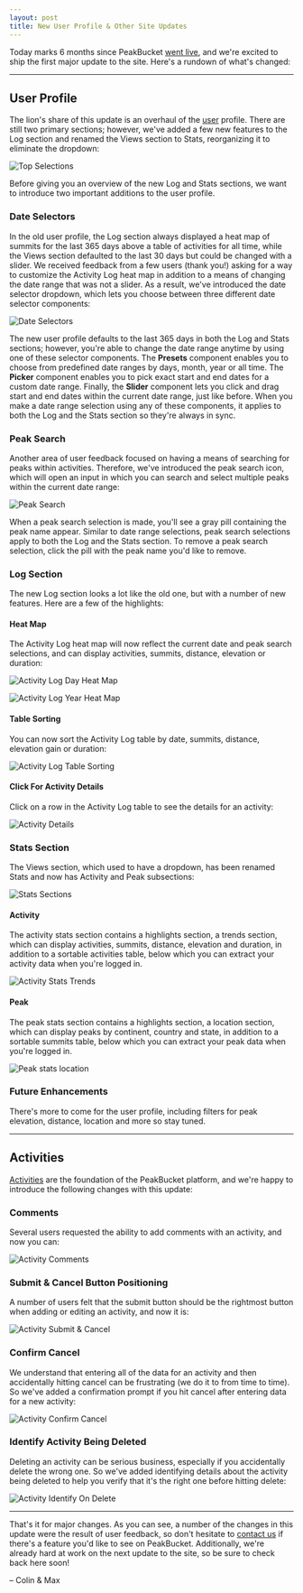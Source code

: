 ```yaml
---
layout: post
title: New User Profile & Other Site Updates
---
```


Today marks 6 months since PeakBucket <a href="http://blog.peakbucket.com/hello-world" target="_parent">went live</a>, and we're excited to ship the first major update to the site. Here's a rundown of what's changed:

- - -

## User Profile

The lion's share of this update is an overhaul of the <a href="http://www.peakbucket.com/users" target="_parent">user</a> profile. There are still two primary sections; however, we've added a few new features to the Log section and renamed the Views section to Stats, reorganizing it to eliminate the dropdown:

![Top Selections](/images/new_user_profile/top_selections.jpg "Old vs. new user profile selections")

Before giving you an overview of the new Log and Stats sections, we want to introduce two important additions to the user profile.

### Date Selectors

In the old user profile, the Log section always displayed a heat map of summits for the last 365 days above a table of activities for all time, while the Views section defaulted to the last 30 days but could be changed with a slider. We received feedback from a few users (thank you!) asking for a way to customize the Activity Log heat map in addition to a means of changing the date range that was not a slider. As a result, we've introduced the date selector dropdown, which lets you choose between three different date selector components:

![Date Selectors](/images/new_user_profile/date_selectors.jpg "Date selector dropdown and components")

The new user profile defaults to the last 365 days in both the Log and Stats sections; however, you're able to change the date range anytime by using one of these selector components. The **Presets** component enables you to choose from predefined date ranges by days, month, year or all time. The **Picker** component enables you to pick exact start and end dates for a custom date range. Finally, the **Slider** component lets you click and drag start and end dates within the current date range, just like before. When you make a date range selection using any of these components, it applies to both the Log and the Stats section so they're always in sync.

### Peak Search

Another area of user feedback focused on having a means of searching for peaks within activities. Therefore, we've introduced the peak search icon, which will open an input in which you can search and select multiple peaks within the current date range:

![Peak Search](/images/new_user_profile/peak_search.jpg "Peak search input and selections")

When a peak search selection is made, you'll see a gray pill containing the peak name appear. Similar to date range selections, peak search selections apply to both the Log and the Stats section. To remove a peak search selection, click the pill with the peak name you'd like to remove.

### Log Section

The new Log section looks a lot like the old one, but with a number of new features. Here are a few of the highlights:

#### Heat Map

The Activity Log heat map will now reflect the current date and peak search selections, and can display activities, summits, distance, elevation or duration:

![Activity Log Day Heat Map](/images/new_user_profile/activity_log_heat_map_days.jpg "Activity log heat map by day for the last 365 days")

![Activity Log Year Heat Map](/images/new_user_profile/activity_log_heat_map_years.jpg "Activity log heat map by year for all time")

#### Table Sorting

You can now sort the Activity Log table by date, summits, distance, elevation gain or duration:

![Activity Log Table Sorting](/images/new_user_profile/activity_log_table_sorting.jpg "Activity log table sorting")

#### Click For Activity Details

Click on a row in the Activity Log table to see the details for an activity:

![Activity Details](/images/new_user_profile/activity_click_details.jpg "Activity details")

### Stats Section

The Views section, which used to have a dropdown, has been renamed Stats and now has Activity and Peak subsections:

![Stats Sections](/images/new_user_profile/stats_sections.jpg "Activity and peak stats sections")

#### Activity

The activity stats section contains a highlights section, a trends section, which can display activities, summits, distance, elevation and duration, in addition to a sortable activities table, below which you can extract your activity data when you're logged in.

![Activity Stats Trends](/images/new_user_profile/activity_stats_trends.jpg "Activity stats trends")

#### Peak

The peak stats section contains a highlights section, a location section, which can display peaks by continent, country and state, in addition to a sortable summits table, below which you can extract your peak data when you're logged in.

![Peak stats location](/images/new_user_profile/peak_stats_location.jpg "Peak stats location")

### Future Enhancements

There's more to come for the user profile, including filters for peak elevation, distance, location and more so stay tuned.

- - -

## Activities

<a href="https://peakbucket.com/faq#what-is-an-activity" target="_parent">Activities</a> are the foundation of the PeakBucket platform, and we're happy to introduce the following changes with this update:

### Comments

Several users requested the ability to add comments with an activity, and now you can:

![Activity Comments](/images/new_user_profile/activity_comments.jpg "Activity comments")

### Submit & Cancel Button Positioning

A number of users felt that the submit button should be the rightmost button when adding or editing an activity, and now it is:

![Activity Submit & Cancel](/images/new_user_profile/activity_submit_cancel_buttons.jpg "Activity sumbit and cancel button positioning")

### Confirm Cancel

We understand that entering all of the data for an activity and then accidentally hitting cancel can be frustrating (we do it to from time to time). So we've added a confirmation prompt if you hit cancel after entering data for a new activity:

![Activity Confirm Cancel](/images/new_user_profile/activity_confirm_cancel.jpg "Activity confirm cancel")

### Identify Activity Being Deleted

Deleting an activity can be serious business, especially if you accidentally delete the wrong one. So we've added identifying details about the activity being deleted to help you verify that it's the right one before hitting delete:

![Activity Identify On Delete](/images/new_user_profile/activity_identify_on_delete.jpg "Identify activity being deleted")

- - -

That's it for major changes. As you can see, a number of the changes in this update were the result of user feedback, so don't hesitate to <a href="https://peakbucket.com/contact" target="_parent">contact us</a> if there's a feature you'd like to see on PeakBucket. Additionally, we're already hard at work on the next update to the site, so be sure to check back here soon!

– Colin & Max

